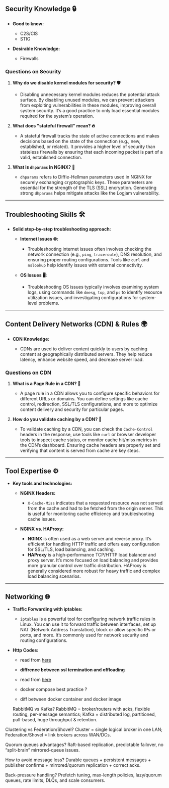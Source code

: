
## Security Knowledge 🔒

* **Good to know:**

  * C2S/CIS
  * STIG
* **Desirable Knowledge:**

  * Firewalls

### Questions on Security

1. **Why do we disable kernel modules for security? 🛡️**

   * Disabling unnecessary kernel modules reduces the potential attack surface. By disabling unused modules, we can prevent attackers from exploiting vulnerabilities in these modules, improving overall system security. It’s a good practice to only load essential modules required for the system’s operation.

2. **What does "stateful firewall" mean? 🔥**

   * A stateful firewall tracks the state of active connections and makes decisions based on the state of the connection (e.g., new, established, or related). It provides a higher level of security than stateless firewalls by ensuring that each incoming packet is part of a valid, established connection.

3. **What is `dhparams` in NGINX? 🔑**

   * `dhparams` refers to Diffie-Hellman parameters used in NGINX for securely exchanging cryptographic keys. These parameters are essential for the strength of the TLS (SSL) encryption. Generating strong `dhparams` helps mitigate attacks like the Logjam vulnerability.

---

## Troubleshooting Skills 🛠️

* **Solid step-by-step troubleshooting approach:**

  * **Internet Issues 🌐:**

    * Troubleshooting internet issues often involves checking the network connection (e.g., `ping`, `traceroute`), DNS resolution, and ensuring proper routing configurations. Tools like `curl` and `nslookup` help identify issues with external connectivity.

  * **OS Issues 🖥️:**

    * Troubleshooting OS issues typically involves examining system logs, using commands like `dmesg`, `top`, and `ps` to identify resource utilization issues, and investigating configurations for system-level problems.

---

## Content Delivery Networks (CDN) & Rules 🌍

* **CDN Knowledge:**

  * CDNs are used to deliver content quickly to users by caching content at geographically distributed servers. They help reduce latency, enhance website speed, and decrease server load.

### Questions on CDN

1. **What is a Page Rule in a CDN? 📜**

   * A page rule in a CDN allows you to configure specific behaviors for different URLs or domains. You can define settings like cache control, redirection, SSL/TLS configurations, and more to optimize content delivery and security for particular pages.

2. **How do you validate caching by a CDN? 🔄**

   * To validate caching by a CDN, you can check the `Cache-Control` headers in the response, use tools like `curl` or browser developer tools to inspect cache status, or monitor cache hit/miss metrics in the CDN’s dashboard. Ensuring cache headers are properly set and verifying that content is served from cache are key steps.

---

## Tool Expertise ⚙️

* **Key tools and technologies:**

  * **NGINX Headers:**

    * `X-Cache-Miss` indicates that a requested resource was not served from the cache and had to be fetched from the origin server. This is useful for monitoring cache efficiency and troubleshooting cache issues.
  * **NGINX vs. HAProxy:**

    * **NGINX** is often used as a web server and reverse proxy. It’s efficient for handling HTTP traffic and offers easy configuration for SSL/TLS, load balancing, and caching.
    * **HAProxy** is a high-performance TCP/HTTP load balancer and proxy server. It’s more focused on load balancing and provides more granular control over traffic distribution. HAProxy is generally considered more robust for heavy traffic and complex load balancing scenarios.

---

## Networking 🌐

* **Traffic Forwarding with iptables:**

  * `iptables` is a powerful tool for configuring network traffic rules in Linux. You can use it to forward traffic between interfaces, set up NAT (Network Address Translation), block or allow specific IPs or ports, and more. It’s commonly used for network security and routing configurations.

* **Http Codes:**

  * read from [here](https://developer.mozilla.org/en-US/docs/Web/HTTP/Reference/Status) 

  * **diffrence between ssl termination and offloading**

  * read from [here](https://www.quotaguard.com/blog/ssl-passthrough-vs-ssl-offloading-a-quick-primer/#:~:text=the%20decrypted%20traffic.-,In%20SSL%20Termination%2C%20the%20load%20balancer%20establishes%20a%20new%20SSL,traffic%20as%20unencrypted%20HTTP%20traffic.) 



  * docker compose best practice ? 

  * diff between docker container and docker image 

  RabbitMQ vs Kafka? RabbitMQ = broker/routers with acks, flexible routing, per-message semantics; Kafka = distributed log, partitioned, pull-based, huge throughput & retention.

Clustering vs Federation/Shovel? Cluster = single logical broker in one LAN; Federation/Shovel = link brokers across WAN/DCs.

Quorum queues advantages? Raft-based replication, predictable failover, no “split-brain” mirrored-queue issues.

How to avoid message loss? Durable queues + persistent messages + publisher confirms + mirrored/quorum replication + correct acks.

Back-pressure handling? Prefetch tuning, max-length policies, lazy/quorum queues, rate limits, DLQs, and scale consumers.